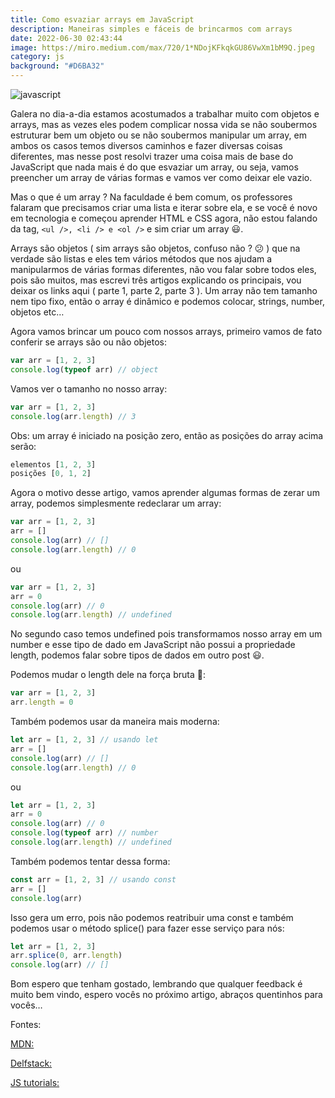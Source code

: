 ```yaml
---
title: Como esvaziar arrays em JavaScript
description: Maneiras simples e fáceis de brincarmos com arrays
date: 2022-06-30 02:43:44
image: https://miro.medium.com/max/720/1*NDojKFkqkGU86VwXm1bM9Q.jpeg
category: js
background: "#D6BA32"
---
```


![javascript](https://miro.medium.com/max/720/1*NDojKFkqkGU86VwXm1bM9Q.jpeg)

Galera no dia-a-dia estamos acostumados a trabalhar muito com objetos e arrays, mas as vezes eles podem complicar nossa vida se não soubermos estruturar bem um objeto ou se não soubermos manipular um array, em ambos os casos temos diversos caminhos e fazer diversas coisas diferentes, mas nesse post resolvi trazer uma coisa mais de base do JavaScript que nada mais é do que esvaziar um array, ou seja, vamos preencher um array de várias formas e vamos ver como deixar ele vazio.

Mas o que é um array ?
Na faculdade é bem comum, os professores falaram que precisamos criar uma lista e iterar sobre ela, e se você é novo em tecnologia e começou aprender HTML e CSS agora, não estou falando da tag, `<ul />, <li /> e <ol />` e sim criar um array 😃.

Arrays são objetos ( sim arrays são objetos, confuso não ? 😕 ) que na verdade são listas e eles tem vários métodos que nos ajudam a manipularmos de várias formas diferentes, não vou falar sobre todos eles, pois são muitos, mas escrevi três artigos explicando os principais, vou deixar os links aqui ( parte 1, parte 2, parte 3 ). Um array não tem tamanho nem tipo fixo, então o array é dinâmico e podemos colocar, strings, number, objetos etc…

Agora vamos brincar um pouco com nossos arrays, primeiro vamos de fato conferir se arrays são ou não objetos:

```javascript
var arr = [1, 2, 3]
console.log(typeof arr) // object
```

Vamos ver o tamanho no nosso array:

```javascript
var arr = [1, 2, 3]
console.log(arr.length) // 3
```

Obs: um array é iniciado na posição zero, então as posições do array acima serão:

```javascript
elementos [1, 2, 3]
posições [0, 1, 2]
```

Agora o motivo desse artigo, vamos aprender algumas formas de zerar um array, podemos simplesmente redeclarar um array:

```javascript
var arr = [1, 2, 3]
arr = []
console.log(arr) // []
console.log(arr.length) // 0
```

ou

```javascript
var arr = [1, 2, 3]
arr = 0
console.log(arr) // 0
console.log(arr.length) // undefined
```

No segundo caso temos undefined pois transformamos nosso array em um number e esse tipo de dado em JavaScript não possui a propriedade length, podemos falar sobre tipos de dados em outro post 😃.

Podemos mudar o length dele na força bruta 👊:

```javascript
var arr = [1, 2, 3]
arr.length = 0

```

Também podemos usar da maneira mais moderna:

```javascript
let arr = [1, 2, 3] // usando let
arr = []
console.log(arr) // []
console.log(arr.length) // 0
```
ou

```javascript
let arr = [1, 2, 3]
arr = 0
console.log(arr) // 0
console.log(typeof arr) // number
console.log(arr.length) // undefined
```

Também podemos tentar dessa forma:

```javascript
const arr = [1, 2, 3] // usando const
arr = []
console.log(arr)
```

Isso gera um erro, pois não podemos reatribuir uma const e também podemos usar o método splice() para fazer esse serviço para nós:

```javascript
let arr = [1, 2, 3]
arr.splice(0, arr.length)
console.log(arr) // []
```

Bom espero que tenham gostado, lembrando que qualquer feedback é muito bem vindo, espero vocês no próximo artigo, abraços quentinhos para vocês…

Fontes:

[MDN:](https://developer.mozilla.org/pt-BR/docs/Web/JavaScript/Reference/Global_Objects/Array)

[Delfstack:](https://www.delftstack.com/howto/javascript/how-to-empty-an-array-in-javascript/)

[JS tutorials:](https://www.javascripttutorial.net/array/4-ways-empty-javascript-array/)
